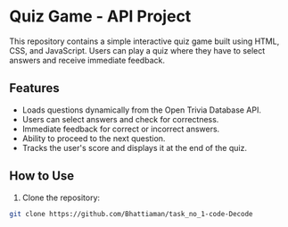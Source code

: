# Quiz Game - API Project

This repository contains a simple interactive quiz game built using HTML, CSS, and JavaScript. Users can play a quiz where they have to select answers and receive immediate feedback.

## Features

- Loads questions dynamically from the Open Trivia Database API.
- Users can select answers and check for correctness.
- Immediate feedback for correct or incorrect answers.
- Ability to proceed to the next question.
- Tracks the user's score and displays it at the end of the quiz.

## How to Use

1. Clone the repository:

```bash
git clone https://github.com/Bhattiaman/task_no_1-code-Decode
